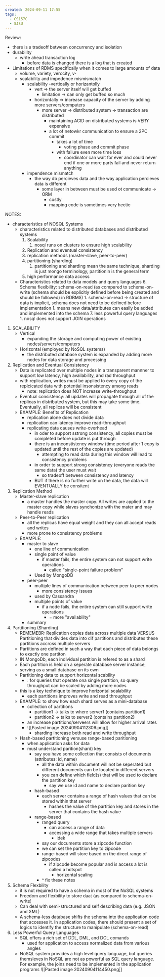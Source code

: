 ```yaml
---
created: 2024-09-11 17:55
tags:
  - CS157C
  - SJSU
---
```

Review:
- there is a tradeoff between concurrency and isolation
- durability
	- write ahead transaction log
		- before data is changed there is a log that is created
- Limitations of RDMS specifically when it comes to large amounts of data
	- volume, variety, verocity, v-
	- scalability and impedence mismismatch
		- scalability -vertically or horizantolly 
			- vert => the server itself will get buffed
				- limitation -> can only get buffed so much
			- horizontally => increase capacity of the server by adding more servers/computers
				- more server => distributed system -> transaction are distributed
					- maintaining ACID on distributed systems is VERY expensive
					- a lot of netowkr communication to ensure a 2PC commit
						- takes a lot of time
							- voting phase and commit phase
						- with failure even more time loss
							- coordinator can wait for ever and could never end if one or more parts fail and never return anything
		- impendence mismatch
			- the way db percieves data and the way application percieves data is different
				- some layer in between must be used ot communicate -> ORM
					- costly
					- mapping code is sometimes very hectic

NOTES:
- characteristics of NOSQL Systems
	- characteristics related to distributed databases and distributed systems
		1. Scalability
			1. nosql runs on clusters to ensure high scalability
		2. Replication and eventual consistency
		3. replication methods (master-slave, peer-to-peer)
		4. partitioning (sharding)
			1. partitioning and sharding mean the same technique, sharding is just mongo terminology, partitionin is the general term
		5. high performance data access
	- Characteristics related to data models and query languages
		6. Schema flexibility: schema-on-read (as compared to schema-on-write (schema should be explicitly defined before being created and should be followed) in RDBMS)
			1. schema-on-read -> structure of data is implicit, schema does not need to be defined before implementation
				1. means new data/attributes can easily be added and implemented into the schema
		7. less powerful query languages 
			1. nosql does not support JOIN operations
1. SCALABILITY
	- Vertical 
		- expanding the storage and computing power of existing nodes/servers/computers
	- Horizontal (employed by NoSQL systems)
		- the distributed database system is expanded by adding more nodes for data storage and processing
2. Replication and Eventual Consistency
	- Data is replicated over multiple nodes in a transparent mannner to support low latency, high availability, and rad throughput
	- with replication, writes must be applied to every copy of the replcicated data with potential insonsistency among reads
		- note: replication does NOT increase write-throughput
	- Eventual consistency: all updates will propagate through all of the replicas in distributed system, but this may take some time. Eventually, all replicas will be consistent 
	- EXAMPLE: Benefits of Replication 
		- replication alone does not divide data
		- replication can latency improve read-throughput
		- replicating data causes write-overhead
			- in oder to support sstrong consistency, all copies must be completed before update is put through
			- there is an inconstistency window (time period after 1 copy is updated until the rest of the copies are updated)
				- attempting to read data during this window will lead to consistency problems
			- in order to support strong consistency (everyone reads the same data) the user must wait 
				- so tradeoff between consistency and latency
			- BUT if there is no further write on the data, the data will EVENTUALLY be consitent 
3. Replication Method
	- Master-slave replication
		- a master handles the master copy. All writes are applied to the master copy while slaves synchonize with the mater and may handle reads
	- Peer-to-Peer replication
		- all the replicas have equal weight and they can all accept reads and writes
		- more prone to consistency problems
	- EXAMPLE:
		- master to slave
			- one line of communication
			- single point of value
				- if master fails, the entire system can not support write operations
					- called "single-point failure problem"
			- Used by MongoDB
		- peer-peer
			- multiple lines of communication between peer to peer nodes
				- more consistency issues
			- used by Cassandra
			- multiple points of value
				- if a node fails, the entire system can still support write operations
					- = more "availability"
		- summary 
4. Partitioning (Sharding)
	- REMEMEBR: Replication copies data across multiple data VERSUS Partitioning that divides data into dif partitions and distributes these partitions accross multiple servers
	- Partitions are defined in such a way that each piece of data belongs to exactly one partiton 
	- IN MongoDb, each individual partition is refered to as a shard
	- Each partition is held on a seperate database server instance, serving as a small database on its own
	- Partitioning data to support horizontal scability 
		- : for queries that operate ona  single partition, so query throughput can be scaled by adding more nodes 
	- this is a key technique to improve horizontal scalability
		- each partitions improves write and read throughput
	- EXAMPLE: to show how each shard serves as a mini-database
		- collection of partitions
			- partition1 -> talks to where server1 (contains partition1)
			- partition2 -> talks to server2 (contains partition2)
		- an increase partitions/serveers will allow for higher arrival rates
		- ![[Pasted image 20240904112306.png]]
			- sharding increase both read and write throughput
	- Hash-based partitioning versuse range-based paritioning
		- when application asks for data
		- must understand parition(shard) key
			- say you have some collection that consists of documents (attributes: id, name)
				- all the data within document will not be seperated but different documents can be located in different servers
				- you can define which field(s) that will be used to declare the partition key
					- say we use id and name to declare parition key
			- hash-based
				- each server contains a range of hash values that can be stored within that server
					- hashes the value of the partition key and stores in the server that contains the hash value
			- range-based
				- ranged query
					- can access a range of data
					- accessing a wide range that takes multiple servers
						- idek
				- say our documents store a zipcode function
				- we can set the partition key to zipcode
				- range-based will store based on the direct range of zipcodes
					- if zipcode become popular and is access a lot is called a hotspot
						- horizontal scaling
				- ^ fix these notes
6. Schema Flexbility
	- it is not required to have a schema in most of the NoSQL systems
	- Freedom and flexbility to store daat (as compared to schema-on-write)
	- Can deal with semi-structured and self describing data (e.g. JSON and XML)
	- A schema-less database shifts the schema into the application code that accesses it. In application codes, there should present a set of logics to identify the structure to manipulate (schema-on-read)
7. Less Powerful Query Languages
	- SQL offers a rich set of DDL, DML, and DCL comands
		- used for application to access normalized data from various angles
	- NoSQL system provides a high level query language, but  queries themsleves in NoSQL are not as powerful as SQL query language. For example, the joins need to be implemented in the application programs
![[Pasted image 20240904114450.png]]

